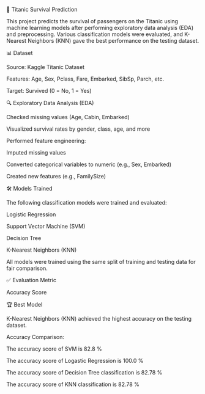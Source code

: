 🚢 Titanic Survival Prediction


This project predicts the survival of passengers on the Titanic using machine learning models after performing exploratory data analysis (EDA) and preprocessing. 
Various classification models were evaluated, and K-Nearest Neighbors (KNN) gave the best performance on the testing dataset.


📊 Dataset


Source: Kaggle Titanic Dataset

Features: Age, Sex, Pclass, Fare, Embarked, SibSp, Parch, etc.

Target: Survived (0 = No, 1 = Yes)



🔍 Exploratory Data Analysis (EDA)

Checked missing values (Age, Cabin, Embarked)

Visualized survival rates by gender, class, age, and more

Performed feature engineering:

Imputed missing values

Converted categorical variables to numeric (e.g., Sex, Embarked)

Created new features (e.g., FamilySize)




🛠️ Models Trained



The following classification models were trained and evaluated:

Logistic Regression

Support Vector Machine (SVM)

Decision Tree

K-Nearest Neighbors (KNN)

All models were trained using the same split of training and testing data for fair comparison.



✅ Evaluation Metric

Accuracy Score




🏆 Best Model

K-Nearest Neighbors (KNN) achieved the highest accuracy on the testing dataset.

Accuracy Comparison:

The accuracy score of SVM is 82.8 %

The accuracy score of Logastic Regression is 100.0 %

The accuracy score of Decision Tree classification is 82.78 %

The accuracy score of KNN classification is 82.78 %

